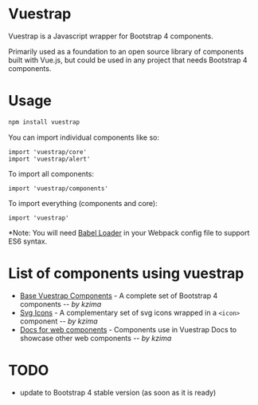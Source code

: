 Vuestrap
=========

Vuestrap is a Javascript wrapper for Bootstrap 4 components.

Primarily used as a foundation to an open source library of components built with Vue.js, but could be used in any project that needs Bootstrap 4 components.

Usage
=========

```js
npm install vuestrap
```

You can import individual components like so:

```
import 'vuestrap/core'
import 'vuestrap/alert'
```

To import all components:

```
import 'vuestrap/components'
```

To import everything (components and core):

```
import 'vuestrap'
```

*Note: You will need <a href="https://github.com/babel/babel-loader">Babel Loader</a> in your Webpack config file to support ES6 syntax.


List of components using vuestrap
=========
- [Base Vuestrap Components](http://kzima.github.io/vuestrap-base-components/#/alert) - A complete set of Bootstrap 4 components -- *by kzima*
- [Svg Icons](http://kzima.github.io/vuestrap-icons/#/icons) - A complementary set of svg icons wrapped in a `<icon>` component -- *by kzima*
- [Docs for web components](http://kzima.github.io/vuestrap-docs/#/demo) - Components use in Vuestrap Docs to showcase other web components -- *by kzima*

TODO
=========
- update to Bootstrap 4 stable version (as soon as it is ready)
